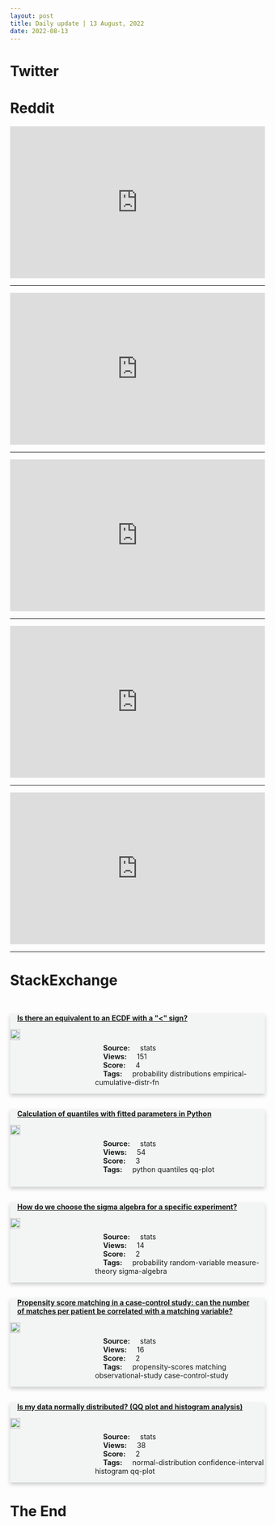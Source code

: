 ```yaml
---
layout: post
title: Daily update | 13 August, 2022
date: 2022-08-13
---
```


<script async src="https://platform.twitter.com/widgets.js" charset="utf-8"></script>


<script src='https://storage.ko-fi.com/cdn/scripts/overlay-widget.js'></script>
<script>
  kofiWidgetOverlay.draw('themldojo', {
    'type': 'floating-chat',
    'floating-chat.donateButton.text': 'Support me',
    'floating-chat.donateButton.background-color': '#f45d22',
    'floating-chat.donateButton.text-color': '#fff'
  });
</script>

# Twitter 

<blockquote class="twitter-tweet"><a href="https://twitter.com/80Level/status/1558000346042998787"></a></blockquote>

<blockquote class="twitter-tweet"><a href="https://twitter.com/MIT/status/1557971453680787456"></a></blockquote>

<blockquote class="twitter-tweet"><a href="https://twitter.com/MetaAI/status/1558162643554209798"></a></blockquote>

<blockquote class="twitter-tweet"><a href="https://twitter.com/pcastr/status/1557906360091697157"></a></blockquote>

<blockquote class="twitter-tweet"><a href="https://twitter.com/gp_pulipaka/status/1557962843764424705"></a></blockquote>

<blockquote class="twitter-tweet"><a href="https://twitter.com/stanfordnlp/status/1557957218753847296"></a></blockquote>

<blockquote class="twitter-tweet"><a href="https://twitter.com/ylecun/status/1558084790083063809"></a></blockquote>

<blockquote class="twitter-tweet"><a href="https://twitter.com/huggingface/status/1558139440358359042"></a></blockquote>

<blockquote class="twitter-tweet"><a href="https://twitter.com/TensorFlow/status/1558172507378679808"></a></blockquote>

<blockquote class="twitter-tweet"><a href="https://twitter.com/ylecun/status/1558085787576455168"></a></blockquote>

# Reddit 

<iframe id="reddit-embed" src="https://www.redditmedia.com/r/MachineLearning/comments/wmypmh/a_demo_of_stable_diffusion_a_texttoimage_model?ref_source=embed&amp;ref=share&amp;embed=true" sandbox="allow-scripts allow-same-origin allow-popups" style="border: none;" height="300" width="100%" scrolling="yes"></iframe>
<hr style="width:100%;text-align:left;margin-left:0">
<iframe id="reddit-embed" src="https://www.redditmedia.com/r/datascience/comments/wmnqwr/cv_for_experienced_data_scientist?ref_source=embed&amp;ref=share&amp;embed=true" sandbox="allow-scripts allow-same-origin allow-popups" style="border: none;" height="300" width="100%" scrolling="yes"></iframe>
<hr style="width:100%;text-align:left;margin-left:0">
<iframe id="reddit-embed" src="https://www.redditmedia.com/r/MachineLearning/comments/wmd0jc/d_what_role_do_you_see_machine_learning_and_ai?ref_source=embed&amp;ref=share&amp;embed=true" sandbox="allow-scripts allow-same-origin allow-popups" style="border: none;" height="300" width="100%" scrolling="yes"></iframe>
<hr style="width:100%;text-align:left;margin-left:0">
<iframe id="reddit-embed" src="https://www.redditmedia.com/r/dataengineering/comments/wmpz5t/my_first_de_project_about_flight_punctuality_in?ref_source=embed&amp;ref=share&amp;embed=true" sandbox="allow-scripts allow-same-origin allow-popups" style="border: none;" height="300" width="100%" scrolling="yes"></iframe>
<hr style="width:100%;text-align:left;margin-left:0">
<iframe id="reddit-embed" src="https://www.redditmedia.com/r/MachineLearning/comments/wmodzi/d_basics_of_model_deployment?ref_source=embed&amp;ref=share&amp;embed=true" sandbox="allow-scripts allow-same-origin allow-popups" style="border: none;" height="300" width="100%" scrolling="yes"></iframe>
<hr style="width:100%;text-align:left;margin-left:0">

<style>
.card {
box-shadow: 0 4px 8px 0 rgba(0,0,0,0.2);
transition: 0.3s;
width: 100%;
background-color: #F3F4F4;
}
p{
    margin-left:  3em;
    padding-top: 1em;
}
.part2{
    display: grid;
    grid-template-columns: 1fr 3fr;
}
h4{
    margin: 1em;
}

.card:hover {
box-shadow: 0 8px 16px 0 rgba(0,0,0,0.2);
}
b {
padding: 2px 16px;
}
</style>
  
# StackExchange 


  <br>
  <div class="card">
  <h4><a href='https://stats.stackexchange.com/questions/585291/is-there-an-equivalent-to-an-ecdf-with-a-sign'>Is there an equivalent to an ECDF with a &quot;&lt;&quot; sign?</a></h4> 
  <div class="part2">
      <img src="https://cdn.sstatic.net/Sites/stats/Img/apple-touch-icon@2.png?v=344f57aa10cc" alt="Img missing!" style="width:40%">
      <p><b>Source:</b> stats<br><b>Views:</b> 151<br><b>Score:</b> 4<br><b>Tags:</b> <span class="badge badge-dark">probability</span> <span class="badge badge-dark">distributions</span> <span class="badge badge-dark">empirical-cumulative-distr-fn</span></p> 
  </div>
  </div>
      
  <br>
  <div class="card">
  <h4><a href='https://stats.stackexchange.com/questions/585310/calculation-of-quantiles-with-fitted-parameters-in-python'>Calculation of quantiles with fitted parameters in Python</a></h4> 
  <div class="part2">
      <img src="https://cdn.sstatic.net/Sites/stats/Img/apple-touch-icon@2.png?v=344f57aa10cc" alt="Img missing!" style="width:40%">
      <p><b>Source:</b> stats<br><b>Views:</b> 54<br><b>Score:</b> 3<br><b>Tags:</b> <span class="badge badge-dark">python</span> <span class="badge badge-dark">quantiles</span> <span class="badge badge-dark">qq-plot</span></p> 
  </div>
  </div>
      
  <br>
  <div class="card">
  <h4><a href='https://stats.stackexchange.com/questions/585329/how-do-we-choose-the-sigma-algebra-for-a-specific-experiment'>How do we choose the sigma algebra for a specific experiment?</a></h4> 
  <div class="part2">
      <img src="https://cdn.sstatic.net/Sites/stats/Img/apple-touch-icon@2.png?v=344f57aa10cc" alt="Img missing!" style="width:40%">
      <p><b>Source:</b> stats<br><b>Views:</b> 14<br><b>Score:</b> 2<br><b>Tags:</b> <span class="badge badge-dark">probability</span> <span class="badge badge-dark">random-variable</span> <span class="badge badge-dark">measure-theory</span> <span class="badge badge-dark">sigma-algebra</span></p> 
  </div>
  </div>
      
  <br>
  <div class="card">
  <h4><a href='https://stats.stackexchange.com/questions/585323/propensity-score-matching-in-a-case-control-study-can-the-number-of-matches-per'>Propensity score matching in a case-control study: can the number of matches per patient be correlated with a matching variable?</a></h4> 
  <div class="part2">
      <img src="https://cdn.sstatic.net/Sites/stats/Img/apple-touch-icon@2.png?v=344f57aa10cc" alt="Img missing!" style="width:40%">
      <p><b>Source:</b> stats<br><b>Views:</b> 16<br><b>Score:</b> 2<br><b>Tags:</b> <span class="badge badge-dark">propensity-scores</span> <span class="badge badge-dark">matching</span> <span class="badge badge-dark">observational-study</span> <span class="badge badge-dark">case-control-study</span></p> 
  </div>
  </div>
      
  <br>
  <div class="card">
  <h4><a href='https://stats.stackexchange.com/questions/585321/is-my-data-normally-distributed-qq-plot-and-histogram-analysis'>Is my data normally distributed? (QQ plot and histogram analysis)</a></h4> 
  <div class="part2">
      <img src="https://cdn.sstatic.net/Sites/stats/Img/apple-touch-icon@2.png?v=344f57aa10cc" alt="Img missing!" style="width:40%">
      <p><b>Source:</b> stats<br><b>Views:</b> 38<br><b>Score:</b> 2<br><b>Tags:</b> <span class="badge badge-dark">normal-distribution</span> <span class="badge badge-dark">confidence-interval</span> <span class="badge badge-dark">histogram</span> <span class="badge badge-dark">qq-plot</span></p> 
  </div>
  </div>
      
# The End